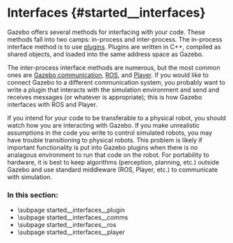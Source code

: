 Interfaces {#started__interfaces}
======================
Gazebo offers several methods for interfacing with your code.  These
methods fall into two camps: in-process and inter-process.  The in-process
interface method is to use [plugins](started__interfaces__plugin).  Plugins
are written in C++, compiled as shared objects, and loaded into the same
address space as Gazebo.

The inter-process interface methods are numerous, but the most common ones
are [Gazebo communication](started__interfaces__comms),
[ROS](started__interfaces__ros), and [Player](started__interfaces__player).
If you would like to connect Gazebo to a different communication system,
you probably want to write a plugin that interacts with the simulation
environment and send and receives messages (or whatever is appropriate);
this is how Gazebo interfaces with ROS and Player.

If you intend for your code to be transferable to a physical robot, you
should watch how you are interacting with Gazebo.  If you make unrealistic
assumptions in the code you write to control simulated robots, you may have
trouble transitioning to physical robots.  This problem is likely if
important functionality is put into Gazebo plugins when there is no
analagous environment to run that code on the robot.  For portability to
hardware, it is best to keep algorithms (perception, planning, etc.)
outside Gazebo and use standard middleware (ROS, Player, etc.) to
communicate with simulation.


### In this section:
- \subpage started__interfaces__plugin
- \subpage started__interfaces__comms
- \subpage started__interfaces__ros
- \subpage started__interfaces__player
